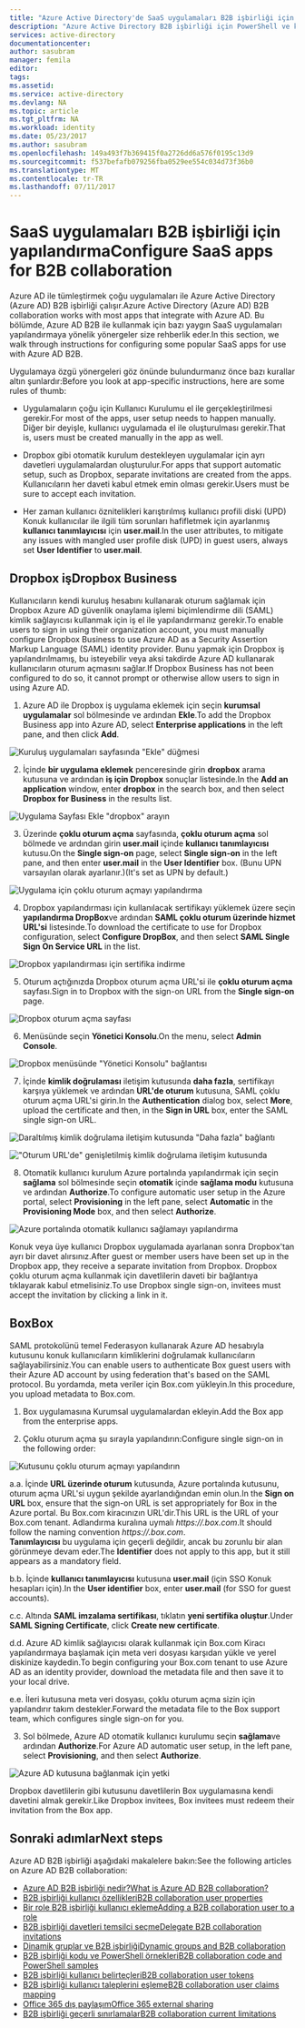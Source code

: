 ```yaml
---
title: "Azure Active Directory'de SaaS uygulamaları B2B işbirliği için yapılandırma | Microsoft Docs"
description: "Azure Active Directory B2B işbirliği için PowerShell ve kod örnekleri"
services: active-directory
documentationcenter: 
author: sasubram
manager: femila
editor: 
tags: 
ms.assetid: 
ms.service: active-directory
ms.devlang: NA
ms.topic: article
ms.tgt_pltfrm: NA
ms.workload: identity
ms.date: 05/23/2017
ms.author: sasubram
ms.openlocfilehash: 149a493f7b369415f0a2726dd6a576f0195c13d9
ms.sourcegitcommit: f537befafb079256fba0529ee554c034d73f36b0
ms.translationtype: MT
ms.contentlocale: tr-TR
ms.lasthandoff: 07/11/2017
---
```

# <a name="configure-saas-apps-for-b2b-collaboration"></a><span data-ttu-id="bd28b-103">SaaS uygulamaları B2B işbirliği için yapılandırma</span><span class="sxs-lookup"><span data-stu-id="bd28b-103">Configure SaaS apps for B2B collaboration</span></span>

<span data-ttu-id="bd28b-104">Azure AD ile tümleştirmek çoğu uygulamaları ile Azure Active Directory (Azure AD) B2B işbirliği çalışır.</span><span class="sxs-lookup"><span data-stu-id="bd28b-104">Azure Active Directory (Azure AD) B2B collaboration works with most apps that integrate with Azure AD.</span></span> <span data-ttu-id="bd28b-105">Bu bölümde, Azure AD B2B ile kullanmak için bazı yaygın SaaS uygulamaları yapılandırmaya yönelik yönergeler size rehberlik eder.</span><span class="sxs-lookup"><span data-stu-id="bd28b-105">In this section, we walk through instructions for configuring some popular SaaS apps for use with Azure AD B2B.</span></span>

<span data-ttu-id="bd28b-106">Uygulamaya özgü yönergeleri göz önünde bulundurmanız önce bazı kurallar altın şunlardır:</span><span class="sxs-lookup"><span data-stu-id="bd28b-106">Before you look at app-specific instructions, here are some rules of thumb:</span></span>

* <span data-ttu-id="bd28b-107">Uygulamaların çoğu için Kullanıcı Kurulumu el ile gerçekleştirilmesi gerekir.</span><span class="sxs-lookup"><span data-stu-id="bd28b-107">For most of the apps, user setup needs to happen manually.</span></span> <span data-ttu-id="bd28b-108">Diğer bir deyişle, kullanıcı uygulamada el ile oluşturulması gerekir.</span><span class="sxs-lookup"><span data-stu-id="bd28b-108">That is, users must be created manually in the app as well.</span></span>

* <span data-ttu-id="bd28b-109">Dropbox gibi otomatik kurulum destekleyen uygulamalar için ayrı davetleri uygulamalardan oluşturulur.</span><span class="sxs-lookup"><span data-stu-id="bd28b-109">For apps that support automatic setup, such as Dropbox, separate invitations are created from the apps.</span></span> <span data-ttu-id="bd28b-110">Kullanıcıların her daveti kabul etmek emin olması gerekir.</span><span class="sxs-lookup"><span data-stu-id="bd28b-110">Users must be sure to accept each invitation.</span></span>

* <span data-ttu-id="bd28b-111">Her zaman kullanıcı öznitelikleri karıştırılmış kullanıcı profili diski (UPD) Konuk kullanıcılar ile ilgili tüm sorunları hafifletmek için ayarlanmış **kullanıcı tanımlayıcısı** için **user.mail**.</span><span class="sxs-lookup"><span data-stu-id="bd28b-111">In the user attributes, to mitigate any issues with mangled user profile disk (UPD) in guest users, always set **User Identifier** to **user.mail**.</span></span>


## <a name="dropbox-business"></a><span data-ttu-id="bd28b-112">Dropbox iş</span><span class="sxs-lookup"><span data-stu-id="bd28b-112">Dropbox Business</span></span>

<span data-ttu-id="bd28b-113">Kullanıcıların kendi kuruluş hesabını kullanarak oturum sağlamak için Dropbox Azure AD güvenlik onaylama işlemi biçimlendirme dili (SAML) kimlik sağlayıcısı kullanmak için iş el ile yapılandırmanız gerekir.</span><span class="sxs-lookup"><span data-stu-id="bd28b-113">To enable users to sign in using their organization account, you must manually configure Dropbox Business to use Azure AD as a Security Assertion Markup Language (SAML) identity provider.</span></span> <span data-ttu-id="bd28b-114">Bunu yapmak için Dropbox iş yapılandırılmamış, bu isteyebilir veya aksi takdirde Azure AD kullanarak kullanıcıların oturum açmasını sağlar.</span><span class="sxs-lookup"><span data-stu-id="bd28b-114">If Dropbox Business has not been configured to do so, it cannot prompt or otherwise allow users to sign in using Azure AD.</span></span>

1. <span data-ttu-id="bd28b-115">Azure AD ile Dropbox iş uygulama eklemek için seçin **kurumsal uygulamalar** sol bölmesinde ve ardından **Ekle**.</span><span class="sxs-lookup"><span data-stu-id="bd28b-115">To add the Dropbox Business app into Azure AD, select **Enterprise applications** in the left pane, and then click **Add**.</span></span>

  ![Kuruluş uygulamaları sayfasında "Ekle" düğmesi](media/active-directory-b2b-configure-saas-apps/add-dropbox.png)

2. <span data-ttu-id="bd28b-117">İçinde **bir uygulama eklemek** penceresinde girin **dropbox** arama kutusuna ve ardından **iş için Dropbox** sonuçlar listesinde.</span><span class="sxs-lookup"><span data-stu-id="bd28b-117">In the **Add an application** window, enter **dropbox** in the search box, and then select **Dropbox for Business** in the results list.</span></span>

  ![Uygulama Sayfası Ekle "dropbox" arayın](media/active-directory-b2b-configure-saas-apps/add-app-dialog.png)

3. <span data-ttu-id="bd28b-119">Üzerinde **çoklu oturum açma** sayfasında, **çoklu oturum açma** sol bölmede ve ardından girin **user.mail** içinde **kullanıcı tanımlayıcısı** kutusu.</span><span class="sxs-lookup"><span data-stu-id="bd28b-119">On the **Single sign-on** page, select **Single sign-on** in the left pane, and then enter **user.mail** in the **User Identifier** box.</span></span> <span data-ttu-id="bd28b-120">(Bunu UPN varsayılan olarak ayarlanır.)</span><span class="sxs-lookup"><span data-stu-id="bd28b-120">(It's set as UPN by default.)</span></span>

  ![Uygulama için çoklu oturum açmayı yapılandırma](media/active-directory-b2b-configure-saas-apps/configure-app-sso.png)

4. <span data-ttu-id="bd28b-122">Dropbox yapılandırması için kullanılacak sertifikayı yüklemek üzere seçin **yapılandırma DropBox**ve ardından **SAML çoklu oturum üzerinde hizmet URL'si** listesinde.</span><span class="sxs-lookup"><span data-stu-id="bd28b-122">To download the certificate to use for Dropbox configuration, select **Configure DropBox**, and then select **SAML Single Sign On Service URL** in the list.</span></span>

  ![Dropbox yapılandırması için sertifika indirme](media/active-directory-b2b-configure-saas-apps/download-certificate.png)

5. <span data-ttu-id="bd28b-124">Oturum açtığınızda Dropbox oturum açma URL'si ile **çoklu oturum açma** sayfası.</span><span class="sxs-lookup"><span data-stu-id="bd28b-124">Sign in to Dropbox with the sign-on URL from the **Single sign-on** page.</span></span>

  ![Dropbox oturum açma sayfası](media/active-directory-b2b-configure-saas-apps/sign-in-to-dropbox.png)

6. <span data-ttu-id="bd28b-126">Menüsünde seçin **Yönetici Konsolu**.</span><span class="sxs-lookup"><span data-stu-id="bd28b-126">On the menu, select **Admin Console**.</span></span>

  ![Dropbox menüsünde "Yönetici Konsolu" bağlantısı](media/active-directory-b2b-configure-saas-apps/dropbox-menu.png)

7. <span data-ttu-id="bd28b-128">İçinde **kimlik doğrulaması** iletişim kutusunda **daha fazla**, sertifikayı karşıya yüklemek ve ardından **URL'de oturum** kutusuna, SAML çoklu oturum açma URL'si girin.</span><span class="sxs-lookup"><span data-stu-id="bd28b-128">In the **Authentication** dialog box, select **More**, upload the certificate and then, in the **Sign in URL** box, enter the SAML single sign-on URL.</span></span>

  ![Daraltılmış kimlik doğrulama iletişim kutusunda "Daha fazla" bağlantı](media/active-directory-b2b-configure-saas-apps/dropbox-auth-01.png)

  !["Oturum URL'de" genişletilmiş kimlik doğrulama iletişim kutusunda](media/active-directory-b2b-configure-saas-apps/paste-single-sign-on-URL.png)

8. <span data-ttu-id="bd28b-131">Otomatik kullanıcı kurulum Azure portalında yapılandırmak için seçin **sağlama** sol bölmesinde seçin **otomatik** içinde **sağlama modu** kutusuna ve ardından **Authorize**.</span><span class="sxs-lookup"><span data-stu-id="bd28b-131">To configure automatic user setup in the Azure portal, select **Provisioning** in the left pane, select **Automatic** in the **Provisioning Mode** box, and then select **Authorize**.</span></span>

  ![Azure portalında otomatik kullanıcı sağlamayı yapılandırma](media/active-directory-b2b-configure-saas-apps/set-up-automatic-provisioning.png)

<span data-ttu-id="bd28b-133">Konuk veya üye kullanıcı Dropbox uygulamada ayarlanan sonra Dropbox'tan ayrı bir davet alırsınız.</span><span class="sxs-lookup"><span data-stu-id="bd28b-133">After guest or member users have been set up in the Dropbox app, they receive a separate invitation from Dropbox.</span></span> <span data-ttu-id="bd28b-134">Dropbox çoklu oturum açma kullanmak için davetlilerin daveti bir bağlantıya tıklayarak kabul etmelisiniz.</span><span class="sxs-lookup"><span data-stu-id="bd28b-134">To use Dropbox single sign-on, invitees must accept the invitation by clicking a link in it.</span></span>

## <a name="box"></a><span data-ttu-id="bd28b-135">Box</span><span class="sxs-lookup"><span data-stu-id="bd28b-135">Box</span></span>
<span data-ttu-id="bd28b-136">SAML protokolünü temel Federasyon kullanarak Azure AD hesabıyla kutusunu konuk kullanıcıların kimliklerini doğrulamak kullanıcıların sağlayabilirsiniz.</span><span class="sxs-lookup"><span data-stu-id="bd28b-136">You can enable users to authenticate Box guest users with their Azure AD account by using federation that's based on the SAML protocol.</span></span> <span data-ttu-id="bd28b-137">Bu yordamda, meta veriler için Box.com yükleyin.</span><span class="sxs-lookup"><span data-stu-id="bd28b-137">In this procedure, you upload metadata to Box.com.</span></span>

1. <span data-ttu-id="bd28b-138">Box uygulamasına Kurumsal uygulamalardan ekleyin.</span><span class="sxs-lookup"><span data-stu-id="bd28b-138">Add the Box app from the enterprise apps.</span></span>

2. <span data-ttu-id="bd28b-139">Çoklu oturum açma şu sırayla yapılandırın:</span><span class="sxs-lookup"><span data-stu-id="bd28b-139">Configure single sign-on in the following order:</span></span>

  ![Kutusunu çoklu oturum açmayı yapılandırın](media/active-directory-b2b-configure-saas-apps/configure-box-sso.png)

 <span data-ttu-id="bd28b-141">a.</span><span class="sxs-lookup"><span data-stu-id="bd28b-141">a.</span></span> <span data-ttu-id="bd28b-142">İçinde **URL üzerinde oturum** kutusunda, Azure portalında kutusunu, oturum açma URL'si uygun şekilde ayarlandığından emin olun.</span><span class="sxs-lookup"><span data-stu-id="bd28b-142">In the **Sign on URL** box, ensure that the sign-on URL is set appropriately for Box in the Azure portal.</span></span> <span data-ttu-id="bd28b-143">Bu Box.com kiracınızın URL'dir.</span><span class="sxs-lookup"><span data-stu-id="bd28b-143">This URL is the URL of your Box.com tenant.</span></span> <span data-ttu-id="bd28b-144">Adlandırma kuralına uymalı *https://.box.com*.</span><span class="sxs-lookup"><span data-stu-id="bd28b-144">It should follow the naming convention *https://.box.com*.</span></span>  
 <span data-ttu-id="bd28b-145">**Tanımlayıcısı** bu uygulama için geçerli değildir, ancak bu zorunlu bir alan görünmeye devam eder.</span><span class="sxs-lookup"><span data-stu-id="bd28b-145">The **Identifier** does not apply to this app, but it still appears as a mandatory field.</span></span>

 <span data-ttu-id="bd28b-146">b.</span><span class="sxs-lookup"><span data-stu-id="bd28b-146">b.</span></span> <span data-ttu-id="bd28b-147">İçinde **kullanıcı tanımlayıcısı** kutusuna **user.mail** (için SSO Konuk hesapları için).</span><span class="sxs-lookup"><span data-stu-id="bd28b-147">In the **User identifier** box, enter **user.mail** (for SSO for guest accounts).</span></span>

 <span data-ttu-id="bd28b-148">c.</span><span class="sxs-lookup"><span data-stu-id="bd28b-148">c.</span></span> <span data-ttu-id="bd28b-149">Altında **SAML imzalama sertifikası**, tıklatın **yeni sertifika oluştur**.</span><span class="sxs-lookup"><span data-stu-id="bd28b-149">Under **SAML Signing Certificate**, click **Create new certificate**.</span></span>

 <span data-ttu-id="bd28b-150">d.</span><span class="sxs-lookup"><span data-stu-id="bd28b-150">d.</span></span> <span data-ttu-id="bd28b-151">Azure AD kimlik sağlayıcısı olarak kullanmak için Box.com Kiracı yapılandırmaya başlamak için meta veri dosyası karşıdan yükle ve yerel diskinize kaydedin.</span><span class="sxs-lookup"><span data-stu-id="bd28b-151">To begin configuring your Box.com tenant to use Azure AD as an identity provider, download the metadata file and then save it to your local drive.</span></span>

 <span data-ttu-id="bd28b-152">e.</span><span class="sxs-lookup"><span data-stu-id="bd28b-152">e.</span></span> <span data-ttu-id="bd28b-153">İleri kutusuna meta veri dosyası, çoklu oturum açma sizin için yapılandırır takım destekler.</span><span class="sxs-lookup"><span data-stu-id="bd28b-153">Forward the metadata file to the Box support team, which configures single sign-on for you.</span></span>

3. <span data-ttu-id="bd28b-154">Sol bölmede, Azure AD otomatik kullanıcı kurulumu seçin **sağlama**ve ardından **Authorize**.</span><span class="sxs-lookup"><span data-stu-id="bd28b-154">For Azure AD automatic user setup, in the left pane, select **Provisioning**, and then select **Authorize**.</span></span>

  ![Azure AD kutusuna bağlanmak için yetki](media/active-directory-b2b-configure-saas-apps/auth-azure-ad-to-connect-to-box.png)

<span data-ttu-id="bd28b-156">Dropbox davetlilerin gibi kutusunu davetlilerin Box uygulamasına kendi davetini almak gerekir.</span><span class="sxs-lookup"><span data-stu-id="bd28b-156">Like Dropbox invitees, Box invitees must redeem their invitation from the Box app.</span></span>

## <a name="next-steps"></a><span data-ttu-id="bd28b-157">Sonraki adımlar</span><span class="sxs-lookup"><span data-stu-id="bd28b-157">Next steps</span></span>

<span data-ttu-id="bd28b-158">Azure AD B2B işbirliği aşağıdaki makalelere bakın:</span><span class="sxs-lookup"><span data-stu-id="bd28b-158">See the following articles on Azure AD B2B collaboration:</span></span>

* [<span data-ttu-id="bd28b-159">Azure AD B2B işbirliği nedir?</span><span class="sxs-lookup"><span data-stu-id="bd28b-159">What is Azure AD B2B collaboration?</span></span>](active-directory-b2b-what-is-azure-ad-b2b.md)
* [<span data-ttu-id="bd28b-160">B2B işbirliği kullanıcı özellikleri</span><span class="sxs-lookup"><span data-stu-id="bd28b-160">B2B collaboration user properties</span></span>](active-directory-b2b-user-properties.md)
* [<span data-ttu-id="bd28b-161">Bir role B2B işbirliği kullanıcı ekleme</span><span class="sxs-lookup"><span data-stu-id="bd28b-161">Adding a B2B collaboration user to a role</span></span>](active-directory-b2b-add-guest-to-role.md)
* [<span data-ttu-id="bd28b-162">B2B işbirliği davetleri temsilci seçme</span><span class="sxs-lookup"><span data-stu-id="bd28b-162">Delegate B2B collaboration invitations</span></span>](active-directory-b2b-delegate-invitations.md)
* [<span data-ttu-id="bd28b-163">Dinamik gruplar ve B2B işbirliği</span><span class="sxs-lookup"><span data-stu-id="bd28b-163">Dynamic groups and B2B collaboration</span></span>](active-directory-b2b-dynamic-groups.md)
* [<span data-ttu-id="bd28b-164">B2B işbirliği kodu ve PowerShell örnekleri</span><span class="sxs-lookup"><span data-stu-id="bd28b-164">B2B collaboration code and PowerShell samples</span></span>](active-directory-b2b-code-samples.md)
* [<span data-ttu-id="bd28b-165">B2B işbirliği kullanıcı belirteçleri</span><span class="sxs-lookup"><span data-stu-id="bd28b-165">B2B collaboration user tokens</span></span>](active-directory-b2b-user-token.md)
* [<span data-ttu-id="bd28b-166">B2B işbirliği kullanıcı taleplerini eşleme</span><span class="sxs-lookup"><span data-stu-id="bd28b-166">B2B collaboration user claims mapping</span></span>](active-directory-b2b-claims-mapping.md)
* [<span data-ttu-id="bd28b-167">Office 365 dış paylaşım</span><span class="sxs-lookup"><span data-stu-id="bd28b-167">Office 365 external sharing</span></span>](active-directory-b2b-o365-external-user.md)
* [<span data-ttu-id="bd28b-168">B2B işbirliği geçerli sınırlamalar</span><span class="sxs-lookup"><span data-stu-id="bd28b-168">B2B collaboration current limitations</span></span>](active-directory-b2b-current-limitations.md)
